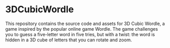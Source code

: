 # 3DCubicWordle
This repository contains the source code and assets for 3D Cubic Wordle, a game inspired by the popular online game Wordle. The game challenges you to guess a five-letter word in five tries, but with a twist: the word is hidden in a 3D cube of letters that you can rotate and zoom.

